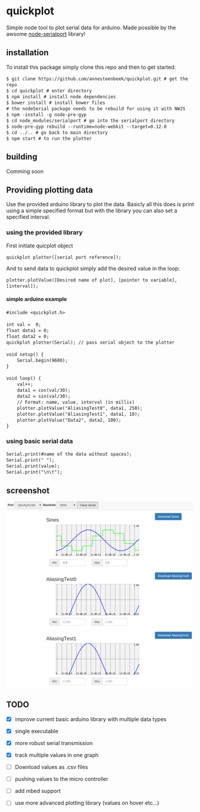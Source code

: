 # quickplot
Simple node tool to plot serial data for arduino. 
Made possible by the awsome [node-serialport](https://github.com/voodootikigod/node-serialport) library!

## installation
To install this package simply clone this repo and then to get started:
```
$ git clone https://github.com/annesteenbeek/quickplot.git # get the repo
$ cd quickplot # enter directory
$ npm install # install node dependencies
$ bower install # install bower files
# the nodeSerial package needs to be rebuild for using it with NWJS
$ npm -install -g node-pre-gyp 
$ cd node_modules/serialport # go into the serialport directory
$ node-pre-gyp rebuild --runtime=node-webkit --target=0.12.0
$ cd ../.. # go back to main directory
$ npm start # to run the plotter
```

## building
Comming soon

## Providing plotting data
Use the provided arduino library to plot the data.
Basicly all this does is print using a simple specified format but with the library you can also set a specified interval.
### using the provided library
First initiate quicplot object
```
quickplot plotter([serial port reference]);
```
And to send data to quickplot simply add the desired value in the loop:
```
plotter.plotValue([Desired name of plot], [pointer to variable], [interval]);
```


#### simple arduino example
```
#include <quickplot.h>

int val =  0;
float data1 = 0;
float data2 = 0;
quickplot plotter(Serial); // pass serial object to the plotter

void setup() {
    Serial.begin(9600); 
}

void loop() {
    val++;
    data1 = cos(val/30);
    data2 = sin(val/30);
    // Format: name, value, interval (in millis)
    plotter.plotValue("AliasingTest0", data1, 250);
    plotter.plotValue("AliasingTest1", data1, 10);
    plotter.plotValue("Data2", data2, 100);
}

```
### using basic serial data


```
Serial.print(#name of the data without spaces);
Serial.print(" ");
Serial.print(value);
Serial.print("\n\t");
```

## screenshot
![missing screenshot](screenshot.png?raw=true "Basic plot of test data")

## TODO
- [x] improve current basic arduino library with multiple data types
- [x] single executable
- [x] more robust serial transmission
- [x] track multiple values in one graph
- [ ] Download values as .csv files
- [ ] pushing values to the micro controller
- [ ] add mbed support
- [ ] use more advanced plotting library (values on hover etc...)

